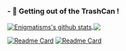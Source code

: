 ### - 🔭 Getting out of the TrashCan !

<a href="https://github.com/anuraghazra/github-readme-stats">
  <img align="center" src="https://github-readme-stats.vercel.app/api?username=Enigmatisms&show_icons=true&count_private=true&theme=tokyonight" alt="Enigmatisms's github stats" />
</a>
<a href="https://github.com/anuraghazra/github-readme-stats">
  <!-- Change the `github-readme-stats.anuraghazra1.vercel.app` to `github-readme-stats.vercel.app`  -->
  <img align="center" src="https://github-readme-stats.vercel.app/api/top-langs/?username=Enigmatisms&hide=cmake,makefile,html&theme=tokyonight" />
</a>

[![Readme Card](https://github-readme-stats.vercel.app/api/pin/?username=Enigmatisms&repo=DIP)](https://github.com/Enigmatisms/DIP)
[![Readme Card](https://github-readme-stats.vercel.app/api/pin/?username=Enigmatisms&repo=Algorithms-Plus)](https://github.com/Enigmatisms/Algorithms-Plus)

